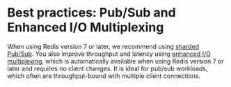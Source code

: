 # Best practices: Pub/Sub and Enhanced I/O Multiplexing<a name="best-practices-pubsub"></a>

When using Redis version 7 or later, we recommend using [sharded Pub/Sub](https://redis.io/docs/manual/pubsub/#sharded-pubsub)\. You also improve throughput and latency using [enhanced I/O multiplexing](http://aws.amazon.com/memorydb/features/#Ultra-fast_performance), which is automatically available when using Redis version 7 or later and requires no client changes\. It is ideal for pub/sub workloads, which often are throughput\-bound with multiple client connections\.